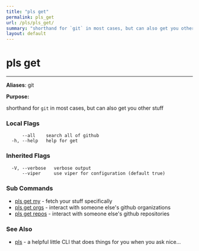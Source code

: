 ```yaml
---
title: "pls get"
permalink: pls_get
url: /pls/pls_get/
summary: "shorthand for `git` in most cases, but can also get you other stuff"
layout: default
---
```

# pls get 

---
**Aliases**: git

**Purpose:**

shorthand for `git` in most cases, but can also get you other stuff

### Local Flags

```
      --all    search all of github
  -h, --help   help for get
```

### Inherited Flags

```
  -V, --verbose   verbose output
      --viper     use viper for configuration (default true)
```
### Sub Commands

* [pls get my](/pls/pls_get_my/)	 - fetch your stuff specifically
* [pls get orgs](/pls/pls_get_orgs/)	 - interact with someone else's github organizations
* [pls get repos](/pls/pls_get_repos/)	 - interact with someone else's github repositories

### See Also

* [pls](/pls/pls/)	 - a helpful little CLI that does things for you when you ask nice...
